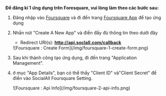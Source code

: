 __Để đăng kí 1 ứng dụng trên Foresquare, vui lòng làm theo các bước sau:__

1. Đăng nhập vào [Foursquare](https://developer.foursquare.com/) và đi đến trang [Foursquare App](https://foursquare.com/developers/register) để tạo ứng dụng
2. Nhấn nút "Create A New App" và điền đầy đủ thông tin theo dưới đây
    * Redirect URI(s): __http://api.soclall.com/callback__
    
    <div class="soclall-br"></div>
    ![Foursquare : Create Form](/img/foursquare-1-create-form.png)
    <div class="soclall-br"></div>
    
3. Sau khi thành công tạo ứng dụng, đi đến trang "Application Management".
4. ở mục "App Details", bạn có thể thấy "Client ID" và"Client Secret" để điền vào SocialAll Foursquare Setting.
    <div class="soclall-br"></div>
    ![Foursquare : Api Info](/img/foursquare-2-api-info.png)
    <div class="soclall-br"></div>